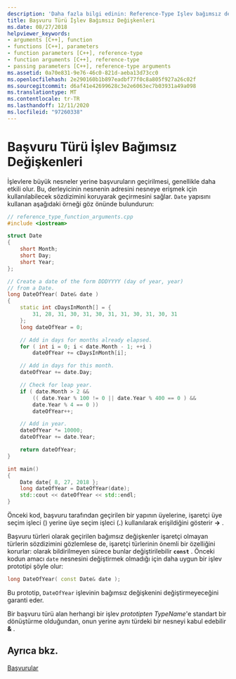 ```yaml
---
description: 'Daha fazla bilgi edinin: Reference-Type Işlev bağımsız değişkenleri'
title: Başvuru Türü İşlev Bağımsız Değişkenleri
ms.date: 08/27/2018
helpviewer_keywords:
- arguments [C++], function
- functions [C++], parameters
- function parameters [C++], reference-type
- function arguments [C++], reference-type
- passing parameters [C++], reference-type arguments
ms.assetid: 0a70e831-9e76-46c0-821d-aeba13d73cc0
ms.openlocfilehash: 2e290160b1b897eadbf77f0c8a805f927a26c02f
ms.sourcegitcommit: d6af41e42699628c3e2e6063ec7b03931a49a098
ms.translationtype: MT
ms.contentlocale: tr-TR
ms.lasthandoff: 12/11/2020
ms.locfileid: "97260338"
---
```

# <a name="reference-type-function-arguments"></a>Başvuru Türü İşlev Bağımsız Değişkenleri

İşlevlere büyük nesneler yerine başvuruların geçirilmesi, genellikle daha etkili olur. Bu, derleyicinin nesnenin adresini nesneye erişmek için kullanılabilecek sözdizimini koruyarak geçirmesini sağlar. `Date` yapısını kullanan aşağıdaki örneği göz önünde bulundurun:

```cpp
// reference_type_function_arguments.cpp
#include <iostream>

struct Date
{
    short Month;
    short Day;
    short Year;
};

// Create a date of the form DDDYYYY (day of year, year)
// from a Date.
long DateOfYear( Date& date )
{
    static int cDaysInMonth[] = {
        31, 28, 31, 30, 31, 30, 31, 31, 30, 31, 30, 31
    };
    long dateOfYear = 0;

    // Add in days for months already elapsed.
    for ( int i = 0; i < date.Month - 1; ++i )
        dateOfYear += cDaysInMonth[i];

    // Add in days for this month.
    dateOfYear += date.Day;

    // Check for leap year.
    if ( date.Month > 2 &&
        (( date.Year % 100 != 0 || date.Year % 400 == 0 ) &&
        date.Year % 4 == 0 ))
        dateOfYear++;

    // Add in year.
    dateOfYear *= 10000;
    dateOfYear += date.Year;

    return dateOfYear;
}

int main()
{
    Date date{ 8, 27, 2018 };
    long dateOfYear = DateOfYear(date);
    std::cout << dateOfYear << std::endl;
}
```

Önceki kod, başvuru tarafından geçirilen bir yapının üyelerine, işaretçi üye seçim işleci () yerine üye seçim işleci (**.**) kullanılarak erişildiğini gösterir **->** .

Başvuru türleri olarak geçirilen bağımsız değişkenler işaretçi olmayan türlerin sözdizimini gözlemlese de, işaretçi türlerinin önemli bir özelliğini korurlar: olarak bildirilmeyen sürece bunlar değiştirilebilir **`const`** . Önceki kodun amacı `date` nesnesini değiştirmek olmadığı için daha uygun bir işlev prototipi şöyle olur:

```cpp
long DateOfYear( const Date& date );
```

Bu prototip, `DateOfYear` işlevinin bağımsız değişkenini değiştirmeyeceğini garanti eder.

Bir başvuru türü alan herhangi bir işlev *prototipten* *TypeName*'e standart bir dönüştürme olduğundan, onun yerine aynı türdeki bir nesneyi kabul edebilir <strong>&</strong> .

## <a name="see-also"></a>Ayrıca bkz.

[Başvurular](../cpp/references-cpp.md)<br/>
